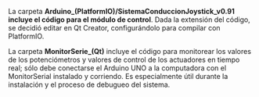 La carpeta **Arduino_(PlatformIO)/SistemaConduccionJoystick_v0.91 incluye el código para el módulo de control**. Dada la extensión del código, se decidió editar en Qt Creator, configurándolo para compilar con PlatformIO.

La carpeta **MonitorSerie_(Qt)** incluye el código para monitorear los valores de los potenciómetros y valores de control de los actuadores en tiempo real; sólo debe conectarse el Arduino UNO a la computadora con el MonitorSerial instalado y corriendo. Es especialmente útil durante la instalación y el proceso de debugueo del sistema.

